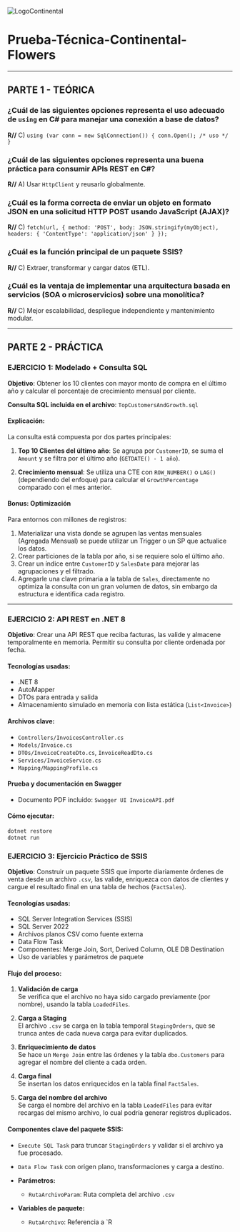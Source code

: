 ![LogoContinental](https://www.continentalflowers.com/images/logo.png)

# Prueba-Técnica-Continental-Flowers

---

## PARTE 1 - TEÓRICA

### ¿Cuál de las siguientes opciones representa el uso adecuado de `using` en C# para manejar una conexión a base de datos?
**R//** C) `using (var conn = new SqlConnection()) { conn.Open(); /* uso */ }`

### ¿Cuál de las siguientes opciones representa una buena práctica para consumir APIs REST en C#?
**R//** A) Usar `HttpClient` y reusarlo globalmente.

### ¿Cuál es la forma correcta de enviar un objeto en formato JSON en una solicitud HTTP POST usando JavaScript (AJAX)?
**R//** C) `fetch(url, { method: 'POST', body: JSON.stringify(myObject), headers: { 'ContentType': 'application/json' } });`

### ¿Cuál es la función principal de un paquete SSIS?
**R//** C) Extraer, transformar y cargar datos (ETL).

### ¿Cuál es la ventaja de implementar una arquitectura basada en servicios (SOA o microservicios) sobre una monolítica?
**R//** C) Mejor escalabilidad, despliegue independiente y mantenimiento modular.

---

## PARTE 2 - PRÁCTICA

### EJERCICIO 1: Modelado + Consulta SQL

**Objetivo**: Obtener los 10 clientes con mayor monto de compra en el último año y calcular el porcentaje de crecimiento mensual por cliente.

**Consulta SQL incluida en el archivo**: `TopCustomersAndGrowth.sql`

#### Explicación:

La consulta está compuesta por dos partes principales:

1. **Top 10 Clientes del último año**: Se agrupa por `CustomerID`, se suma el `Amount` y se filtra por el último año (`GETDATE() - 1 año`).

2. **Crecimiento mensual**: Se utiliza una CTE con `ROW_NUMBER()` o `LAG()` (dependiendo del enfoque) para calcular el `GrowthPercentage` comparado con el mes anterior.

#### Bonus: Optimización

Para entornos con millones de registros:

1. Materializar una vista donde se agrupen las ventas mensuales (Agregada Mensual) se puede utilizar un Trigger o un SP que actualice los datos.
2. Crear particiones de la tabla por año, si se requiere solo el último año.
3. Crear un índice entre `CustomerID` y `SalesDate` para mejorar las agrupaciones y el filtrado.
4. Agregarle una clave primaria a la tabla de `Sales`, directamente no optimiza la consulta con un gran volumen de datos, sin embargo da estructura e identifica cada registro.

---

### EJERCICIO 2: API REST en .NET 8

**Objetivo**: Crear una API REST que reciba facturas, las valide y almacene temporalmente en memoria. Permitir su consulta por cliente ordenada por fecha.

#### Tecnologías usadas:

- .NET 8  
- AutoMapper  
- DTOs para entrada y salida  
- Almacenamiento simulado en memoria con lista estática (`List<Invoice>`)

#### Archivos clave:

- `Controllers/InvoicesController.cs`
- `Models/Invoice.cs`
- `DTOs/InvoiceCreateDto.cs`, `InvoiceReadDto.cs`
- `Services/InvoiceService.cs`
- `Mapping/MappingProfile.cs`

#### Prueba y documentación en Swagger

- Documento PDF incluido: `Swagger UI InvoiceAPI.pdf`

#### Cómo ejecutar:

```bash
dotnet restore
dotnet run
```
### EJERCICIO 3: Ejercicio Práctico de SSIS

**Objetivo**: Construir un paquete SSIS que importe diariamente órdenes de venta desde un archivo `.csv`, las valide, enriquezca con datos de clientes y cargue el resultado final en una tabla de hechos (`FactSales`).

#### Tecnologías usadas:

- SQL Server Integration Services (SSIS)
- SQL Server 2022
- Archivos planos CSV como fuente externa
- Data Flow Task
- Componentes: Merge Join, Sort, Derived Column, OLE DB Destination
- Uso de variables y parámetros de paquete

#### Flujo del proceso:

1. **Validación de carga**  
   Se verifica que el archivo no haya sido cargado previamente (por nombre), usando la tabla `LoadedFiles`.

2. **Carga a Staging**  
   El archivo `.csv` se carga en la tabla temporal `StagingOrders`, que se trunca antes de cada nueva carga para evitar duplicados.

3. **Enriquecimiento de datos**  
   Se hace un `Merge Join` entre las órdenes y la tabla `dbo.Customers` para agregar el nombre del cliente a cada orden.

4. **Carga final**  
   Se insertan los datos enriquecidos en la tabla final `FactSales`.

5. **Carga del nombre del archivo**  
   Se carga el nombre del archivo en la tabla `LoadedFiles` para evitar recargas del mismo archivo, lo cual podría generar registros duplicados.

#### Componentes clave del paquete SSIS:

- `Execute SQL Task` para truncar `StagingOrders` y validar si el archivo ya fue procesado.
- `Data Flow Task` con origen plano, transformaciones y carga a destino.

- **Parámetros:**
  - `RutaArchivoParam`: Ruta completa del archivo `.csv`

- **Variables de paquete:**
  - `RutaArchivo`: Referencia a `R





